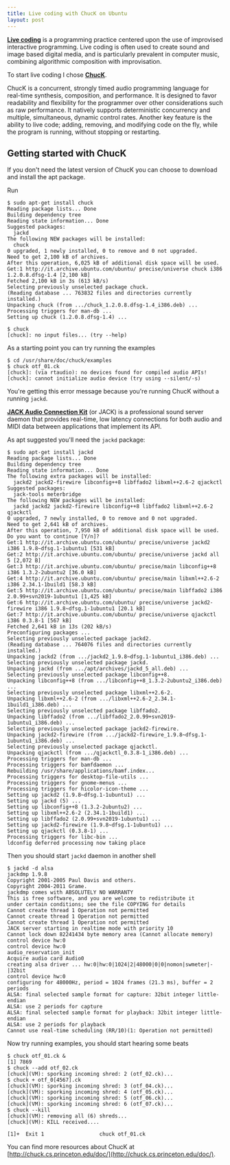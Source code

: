 ```yaml
---
title: Live coding with ChucK on Ubuntu
layout: post
---
```


[live_coding]: http://en.wikipedia.org/wiki/Live_coding
[chuck]: http://chuck.cs.princeton.edu
[jack]: http://jackaudio.org

[**Live coding**][live_coding] is a programming practice centered upon the use of improvised interactive programming. Live coding is often used to create sound and image based digital media, and is particularly prevalent in computer music, combining algorithmic composition with improvisation.

To start live coding I chose [**ChucK**][chuck].

ChucK is a concurrent, strongly timed audio programming language for real-time synthesis, composition, and performance. It is designed to favor readability and flexibility for the programmer over other considerations such as raw performance. It natively supports deterministic concurrency and multiple, simultaneous, dynamic control rates. Another key feature is the ability to live code; adding, removing, and modifying code on the fly, while the program is running, without stopping or restarting.

## Getting started with ChucK

If you don't need the latest version of ChucK you can choose to download and install the apt package.

Run

    $ sudo apt-get install chuck
    Reading package lists... Done
    Building dependency tree
    Reading state information... Done
    Suggested packages:
      jackd
    The following NEW packages will be installed:
      chuck
    0 upgraded, 1 newly installed, 0 to remove and 0 not upgraded.
    Need to get 2,100 kB of archives.
    After this operation, 6,025 kB of additional disk space will be used.
    Get:1 http://it.archive.ubuntu.com/ubuntu/ precise/universe chuck i386 1.2.0.8.dfsg-1.4 [2,100 kB]
    Fetched 2,100 kB in 3s (613 kB/s)
    Selecting previously unselected package chuck.
    (Reading database ... 763832 files and directories currently installed.)
    Unpacking chuck (from .../chuck_1.2.0.8.dfsg-1.4_i386.deb) ...
    Processing triggers for man-db ...
    Setting up chuck (1.2.0.8.dfsg-1.4) ...

    $ chuck
    [chuck]: no input files... (try --help)

As a starting point you can try running the examples

    $ cd /usr/share/doc/chuck/examples
    $ chuck otf_01.ck
    [chuck]: (via rtaudio): no devices found for compiled audio APIs!
    [chuck]: cannot initialize audio device (try using --silent/-s)

You're getting this error message because you're running ChucK without a running `jackd`.

[**JACK Audio Connection Kit**][jack] (or JACK) is a professional sound server daemon that provides real-time, low latency connections for both audio and MIDI data between applications that implement its API.

As apt suggested you'll need the `jackd` package:

    $ sudo apt-get install jackd
    Reading package lists... Done
    Building dependency tree
    Reading state information... Done
    The following extra packages will be installed:
      jackd2 jackd2-firewire libconfig++8 libffado2 libxml++2.6-2 qjackctl
    Suggested packages:
      jack-tools meterbridge
    The following NEW packages will be installed:
      jackd jackd2 jackd2-firewire libconfig++8 libffado2 libxml++2.6-2 qjackctl
    0 upgraded, 7 newly installed, 0 to remove and 0 not upgraded.
    Need to get 2,641 kB of archives.
    After this operation, 7,950 kB of additional disk space will be used.
    Do you want to continue [Y/n]?
    Get:1 http://it.archive.ubuntu.com/ubuntu/ precise/universe jackd2 i386 1.9.8~dfsg.1-1ubuntu1 [531 kB]
    Get:2 http://it.archive.ubuntu.com/ubuntu/ precise/universe jackd all 5 [2,072 B]
    Get:3 http://it.archive.ubuntu.com/ubuntu/ precise/main libconfig++8 i386 1.3.2-2ubuntu2 [36.0 kB]
    Get:4 http://it.archive.ubuntu.com/ubuntu/ precise/main libxml++2.6-2 i386 2.34.1-1build1 [58.3 kB]
    Get:5 http://it.archive.ubuntu.com/ubuntu/ precise/main libffado2 i386 2.0.99+svn2019-1ubuntu1 [1,425 kB]
    Get:6 http://it.archive.ubuntu.com/ubuntu/ precise/universe jackd2-firewire i386 1.9.8~dfsg.1-1ubuntu1 [20.1 kB]
    Get:7 http://it.archive.ubuntu.com/ubuntu/ precise/universe qjackctl i386 0.3.8-1 [567 kB]
    Fetched 2,641 kB in 13s (202 kB/s)
    Preconfiguring packages ...
    Selecting previously unselected package jackd2.
    (Reading database ... 764076 files and directories currently installed.)
    Unpacking jackd2 (from .../jackd2_1.9.8~dfsg.1-1ubuntu1_i386.deb) ...
    Selecting previously unselected package jackd.
    Unpacking jackd (from .../apt/archives/jackd_5_all.deb) ...
    Selecting previously unselected package libconfig++8.
    Unpacking libconfig++8 (from .../libconfig++8_1.3.2-2ubuntu2_i386.deb) ...
    Selecting previously unselected package libxml++2.6-2.
    Unpacking libxml++2.6-2 (from .../libxml++2.6-2_2.34.1-1build1_i386.deb) ...
    Selecting previously unselected package libffado2.
    Unpacking libffado2 (from .../libffado2_2.0.99+svn2019-1ubuntu1_i386.deb) ...
    Selecting previously unselected package jackd2-firewire.
    Unpacking jackd2-firewire (from .../jackd2-firewire_1.9.8~dfsg.1-1ubuntu1_i386.deb) ...
    Selecting previously unselected package qjackctl.
    Unpacking qjackctl (from .../qjackctl_0.3.8-1_i386.deb) ...
    Processing triggers for man-db ...
    Processing triggers for bamfdaemon ...
    Rebuilding /usr/share/applications/bamf.index...
    Processing triggers for desktop-file-utils ...
    Processing triggers for gnome-menus ...
    Processing triggers for hicolor-icon-theme ...
    Setting up jackd2 (1.9.8~dfsg.1-1ubuntu1) ...
    Setting up jackd (5) ...
    Setting up libconfig++8 (1.3.2-2ubuntu2) ...
    Setting up libxml++2.6-2 (2.34.1-1build1) ...
    Setting up libffado2 (2.0.99+svn2019-1ubuntu1) ...
    Setting up jackd2-firewire (1.9.8~dfsg.1-1ubuntu1) ...
    Setting up qjackctl (0.3.8-1) ...
    Processing triggers for libc-bin ...
    ldconfig deferred processing now taking place

Then you should start `jackd` daemon in another shell

    $ jackd -d alsa
    jackdmp 1.9.8
    Copyright 2001-2005 Paul Davis and others.
    Copyright 2004-2011 Grame.
    jackdmp comes with ABSOLUTELY NO WARRANTY
    This is free software, and you are welcome to redistribute it
    under certain conditions; see the file COPYING for details
    Cannot create thread 1 Operation not permitted
    Cannot create thread 1 Operation not permitted
    Cannot create thread 1 Operation not permitted
    JACK server starting in realtime mode with priority 10
    Cannot lock down 82241434 byte memory area (Cannot allocate memory)
    control device hw:0
    control device hw:0
    audio_reservation_init
    Acquire audio card Audio0
    creating alsa driver ... hw:0|hw:0|1024|2|48000|0|0|nomon|swmeter|-|32bit
    control device hw:0
    configuring for 48000Hz, period = 1024 frames (21.3 ms), buffer = 2 periods
    ALSA: final selected sample format for capture: 32bit integer little-endian
    ALSA: use 2 periods for capture
    ALSA: final selected sample format for playback: 32bit integer little-endian
    ALSA: use 2 periods for playback
    Cannot use real-time scheduling (RR/10)(1: Operation not permitted)

Now try running examples, you should start hearing some beats

    $ chuck otf_01.ck &
    [1] 7869
    $ chuck --add otf_02.ck
    [chuck](VM): sporking incoming shred: 2 (otf_02.ck)...
    $ chuck + otf_0[4567].ck
    [chuck](VM): sporking incoming shred: 3 (otf_04.ck)...
    [chuck](VM): sporking incoming shred: 4 (otf_05.ck)...
    [chuck](VM): sporking incoming shred: 5 (otf_06.ck)...
    [chuck](VM): sporking incoming shred: 6 (otf_07.ck)...
    $ chuck --kill
    [chuck](VM): removing all (6) shreds...
    [chuck](VM): KILL received....

    [1]+  Exit 1                  chuck otf_01.ck

You can find more resources about ChucK at [http://chuck.cs.princeton.edu/doc/](http://chuck.cs.princeton.edu/doc/).

